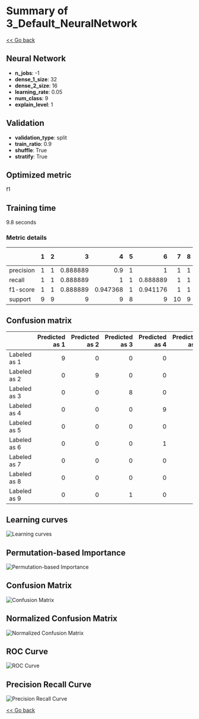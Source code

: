 # Summary of 3_Default_NeuralNetwork

[<< Go back](../README.md)


## Neural Network
- **n_jobs**: -1
- **dense_1_size**: 32
- **dense_2_size**: 16
- **learning_rate**: 0.05
- **num_class**: 9
- **explain_level**: 1

## Validation
 - **validation_type**: split
 - **train_ratio**: 0.9
 - **shuffle**: True
 - **stratify**: True

## Optimized metric
f1

## Training time

9.8 seconds

### Metric details
|           |   1 |   2 |        3 |        4 |   5 |        6 |   7 |   8 |        9 |   accuracy |   macro avg |   weighted avg |   logloss |
|:----------|----:|----:|---------:|---------:|----:|---------:|----:|----:|---------:|-----------:|------------:|---------------:|----------:|
| precision |   1 |   1 | 0.888889 | 0.9      |   1 | 1        |   1 |   1 | 0.888889 |   0.962963 |    0.964198 |       0.964198 |   0.21421 |
| recall    |   1 |   1 | 0.888889 | 1        |   1 | 0.888889 |   1 |   1 | 0.888889 |   0.962963 |    0.962963 |       0.962963 |   0.21421 |
| f1-score  |   1 |   1 | 0.888889 | 0.947368 |   1 | 0.941176 |   1 |   1 | 0.888889 |   0.962963 |    0.962925 |       0.962925 |   0.21421 |
| support   |   9 |   9 | 9        | 9        |   8 | 9        |  10 |   9 | 9        |   0.962963 |   81        |      81        |   0.21421 |


## Confusion matrix
|              |   Predicted as 1 |   Predicted as 2 |   Predicted as 3 |   Predicted as 4 |   Predicted as 5 |   Predicted as 6 |   Predicted as 7 |   Predicted as 8 |   Predicted as 9 |
|:-------------|-----------------:|-----------------:|-----------------:|-----------------:|-----------------:|-----------------:|-----------------:|-----------------:|-----------------:|
| Labeled as 1 |                9 |                0 |                0 |                0 |                0 |                0 |                0 |                0 |                0 |
| Labeled as 2 |                0 |                9 |                0 |                0 |                0 |                0 |                0 |                0 |                0 |
| Labeled as 3 |                0 |                0 |                8 |                0 |                0 |                0 |                0 |                0 |                1 |
| Labeled as 4 |                0 |                0 |                0 |                9 |                0 |                0 |                0 |                0 |                0 |
| Labeled as 5 |                0 |                0 |                0 |                0 |                8 |                0 |                0 |                0 |                0 |
| Labeled as 6 |                0 |                0 |                0 |                1 |                0 |                8 |                0 |                0 |                0 |
| Labeled as 7 |                0 |                0 |                0 |                0 |                0 |                0 |               10 |                0 |                0 |
| Labeled as 8 |                0 |                0 |                0 |                0 |                0 |                0 |                0 |                9 |                0 |
| Labeled as 9 |                0 |                0 |                1 |                0 |                0 |                0 |                0 |                0 |                8 |

## Learning curves
![Learning curves](learning_curves.png)

## Permutation-based Importance
![Permutation-based Importance](permutation_importance.png)
## Confusion Matrix

![Confusion Matrix](confusion_matrix.png)


## Normalized Confusion Matrix

![Normalized Confusion Matrix](confusion_matrix_normalized.png)


## ROC Curve

![ROC Curve](roc_curve.png)


## Precision Recall Curve

![Precision Recall Curve](precision_recall_curve.png)



[<< Go back](../README.md)
